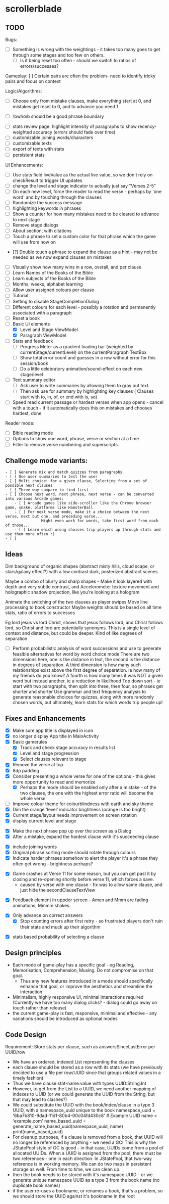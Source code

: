 # scrollerblade

## TODO

Bugs:
- [ ] Something is wrong with the weightings - it takes too many goes to get through some stages and too few on others.
	- [ ] Is it being reset too often - should we switch to ratios of errors/successes?

Gameplay:
 [ ] Certain pairs are often the problem- need to identify tricky pairs and focus on context

Logic/Algorithms:

* [ ] Choose only from mistake clauses, make everything start at 0, and mistakes get reset to 0, and to advance you need 1
- [ ] \bwho\b should be a good phrase boundary 
* [ ] stats review page: highlight intensity of paragraphs to show recency-weighted accuracy (errors should fade over time)
* [ ] customizable joining words/characters
* [ ] customizable texts
* [ ] export of texts with stats
* [ ] persistent stats

UI Enhancements:
* [ ] Use stats field liveValue as the actual live value, so we don't rely on checkResult to trigger UI updates
* [ ] change the level and stage indicator to actually just say "Verses 2-5"
* [ ] On each new level, force the reader to read the verse - perhaps by 'one word' and by touching through the clauses
* [ ] Randomize the success message
* [ ] highlighting keywords in phrases
* [ ] Show a counter for how many mistakes need to be cleared to advance to next stage
* [ ] Remove stage dialogs
* [ ] About section, with citations
* [ ] Touch a phrase to set a custom color for that phrase which the game will use from now on
* [?] Double touch a phrase to expand the clause as a hint - may not be needed as we now expand clauses on mistakes
* [ ] Visually show how many wins in a row, overall, and per clause
* [ ] Learn Names of the Books of the Bible
* [ ] Learn subjects of the Books of the Bible
* [ ] Months, weeks, alphabet learning
* [ ] Allow user assigned colours per clause
* [ ] Tutorial
* [ ] Setting to disable StageCompletionDialog
* [ ] Different colours for each level - possibly a rotation and permanently associated with a paragraph
* [ ] Reset a book
* [ ] Basic UI elements
	- [x] Level and Stage ViewModel
	- [x] Paragraph ViewModel
* [ ] Stats and feedback
	- [ ] Progress Meter as a gradient loading bar (weighted by currentStage/currentLevel) on the currentParagraph TextBox
	- [ ] Show total error count and guesses in a row without error for this session/book
	- [ ] Do a little celebratory animation/sound-effect on each new stage/level
* [ ] Text summary editor
	- [ ] Ask user to write summaries by allowing them to gray out text.
	- [ ] Then ask use for summary by highlighting key clauses ( Clauses start with to, in, of, or end with is, so)
* [ ] Speed read current passage or hardest verses when app opens - cancel with a touch - if it automatically does this on mistakes and chooses hardest, done

Reader mode:
- [ ] Bible reading mode
- [ ] Options to show one word, phrase, verse or section at a time
- [ ] Filter to remove verse numbering and superscripts.

## Challenge mode variants:
	- [ ] Generate mix and match quizzes from paragraphs
	- [ ] Use user summaries to test the user
	- [ ] Multi choice: for a given clause, Selecting from a set of possible next clauses
	- [ ] Three way compare to find first
	- [ ] Choose next word, next phrase, next verse - can be converted into various Arcade games:
		- [ ] Arcade games like side-scroller like the Chrome browser game, snake, platforms like HamsterBall
		- [ ] For next verse mode, make it a choice between the next verse, next but one, and preceding verse... 
					Might even work for words, take first word from each of those... 
		- [ ] Learn which wrong choices trip players up through stats and use them more often :)
	- [ ] 

## Ideas
Dim background of organic shapes (abstract misty hills, cloud scape, or stars/galaxy effect?) with a low contrast dark, posterized abstract scenes

Maybe a combo of blurry and sharp shapes - Make it look layered with depth and very subtle contrast, and
Accelerometer texture movement and holographic shadow projection, like you're looking at a hologram

Animate the switching of the two clauses as player swipes
Move line processing to book constructor
Maybe weights should be based on all time stats, ratio of errors to successes

Eg lord jesus vs lord Christ, shows that jesus follows lord, and Christ follows lord, so Christ and lord are potentially synonyms. This is a single level of context and distance, but could be deeper. Kind of like degrees of separation

- [ ] Perform probabilistic analysis of word successions and use to generate feasible alternatives for word by word choice mode
			There are two dimensions here, one is the distance in text, the second is the distance in degrees of separation. 
			A third dimension is how many such relationships exist above the first degree of separation. Ie how many of my friends do you know? 
			A fourth is how many times it was NOT a given word but instead another, ie a reduction in likelihood 
			Top down sort - ie start with two paragraphs, then split into three, then four, so phrases get shorter and shorter
			Use grammar and text frequency analysis to generate reasonable choices for quizzes, along with more randomly chosen words, but ultimately, learn stats for which words trip people up! 

## Fixes and Enhancements
* [x] Make sure app title is displayed in icon
* [x] no longer display App title in MainActivity
* [x] Basic gamerules
	- [x] Track and check stage accuracy in results list
	- [x] Level and stage progression
	- [x] Select clauses relevant to stage
* [x] Remove the verse at top
* [x] 8dp padding
* [x] Consider presenting a whole verse for one of the options - this gives more opportunity to read and memorize
	- [x] Perhaps the mode should be enabled only after a mistake - of the two clauses, the one with the highest error ratio will become the whole verse
* [ ] Improve colour theme for colourblindness with earth and sky theme
* [x] Dim the orange 'level' indicator brightness (orange is too bright) 
* [x] Current stage/layout needs improvement on screen rotation
* [x] display current level and stage
- [x] Make the next phrase pop up over the screen as a Dialog
- [x] After a mistake, expand the hardest clause with it's succeeding clause
* [x] include joining words
* [x] Original phrase sorting mode should rotate through colours
* [x] Indicate harder phrases somehow to alert the player it's a phrase they often get wrong - brightness perhaps?
- [x] Game crashes at Verse 11 for some reason, but you can get past it by closing and re-opening shortly before verse 11, which forces a save.
	- caused by verse with one clause - fix was to allow same clause, and just hide the secondClauseTextView
* [x] Feedback element in uppder screen - Amen and Mmm are fading animations; Mmmm shakes. 
- [x] Only advance on correct answers
	- [x] Stop counting errors after first retry - so frustrated players don't ruin their stats and muck up their algorithm
* [x] stats based probability of selecting a clause

## Design principles
- Each mode of game-play has a specific goal - eg Reading, Memorisation, Comprehension, Musing.  Do not compromise on that goal.
	- Thus any new features introduced in a mode should specifically enhance that goal, or improve the aesthetics and streamline the interaction
- Minimalism, highly responsive UI, minimal interactions required (Currently we have too many dialog clicks? - dialog could go away on touch rather than release)
- the current game-play is fast, responsive, minimal and effective - any variations should be introduced as optional modes

## Code Design
Requirement:
Store stats per clause, such as answersSinceLastError per UUID/row
- We have an ordered, indexed List<String> representing the clauses
- each clause should be stored as a row with its stats (we have previously decided to use a file per row/UUID since that groups related values in a timely fashion)
- Thus we have clause:stat-name:value with types UUID:String:Int
- However, to get from the List<String> to a UUID, we need another mapping of indexes to UUID (or we could generate the UUID from the String, but that may lead to clashes?)
- We could substitute the UUID with the book/index/clause in a type 3 UUID, with a namespace_uuid unique to the book
	namespace_uuid = '6ba7b810-9dad-11d1-80b4-00c04fd430c8'  # Example UUID
	name = 'example.com'
	name_based_uuid = generate_name_based_uuid(namespace_uuid, name)
	print(name_based_uuid)
- For cleanup purposes, if a clause is removed from a book, that UUID will no longer be referenced by anything - we need a GC!  This is why the JStatePool style of GC is good - in that case, UUIDs come from a pool of allocated UUIDs.  When a UUID is assigned from the pool, there must be two references - one in each direction.  In JStatePool, that two-way reference is in working memory. We can do two maps in persistent storage as well.  From time to time, we can clean up.
- then the book needs to be stored with it's namespace UUID - or we generate unique namespace UUID as a type 3 from the book name (no duplicate book names)
- if the user re-uses a bookname, or renames a book, that's a problem, so we should store the UUID against it's bookname in the root
